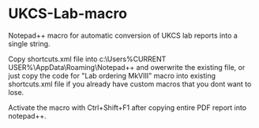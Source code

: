 # UKCS-Lab-macro
Notepad++ macro for automatic conversion of UKCS lab reports into a single string.

Copy shortcuts.xml file into c:\Users\%CURRENT USER%\AppData\Roaming\Notepad++ and owerwrite the existing file, or just copy the code for "Lab ordering MkVIII" macro into existing shortcuts.xml file if you already have custom macros that you dont want to lose.

Activate the macro with Ctrl+Shift+F1 after copying entire PDF report into notepad++.
